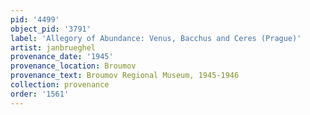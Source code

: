 ```yaml
---
pid: '4499'
object_pid: '3791'
label: 'Allegory of Abundance: Venus, Bacchus and Ceres (Prague)'
artist: janbrueghel
provenance_date: '1945'
provenance_location: Broumov
provenance_text: Broumov Regional Museum, 1945-1946
collection: provenance
order: '1561'
---
```


